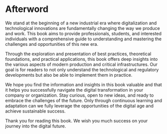# Afterword

We stand at the beginning of a new industrial era where digitalization and technological innovations are fundamentally changing the way we produce and work. This book aims to provide professionals, students, and interested individuals with a comprehensive guide to understanding and mastering the challenges and opportunities of this new era.

Through the exploration and presentation of best practices, theoretical foundations, and practical applications, this book offers deep insights into the various aspects of modern production and critical infrastructures. Our goal is for readers to not only understand the technological and regulatory developments but also be able to implement them in practice.

We hope you find the information and insights in this book valuable and that it helps you successfully navigate the digital transformation in your company or organization. Stay curious, open to new ideas, and ready to embrace the challenges of the future. Only through continuous learning and adaptation can we fully leverage the opportunities of the digital age and achieve sustainable success.

Thank you for reading this book. We wish you much success on your journey into the digital future.
